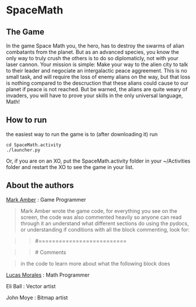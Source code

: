 SpaceMath
=========

The Game
--------
In the game Space Math you, the hero, has to destroy the swarms of alian combatants from the planet. But as an advanced species, you know the only way to truly crush the others is to do so diplomaticly, not with your laser cannon. Your mission is simple: Make your way to the alien city to talk to their leader and negociate an intergalactic peace aggreement. This is no small task, and will require the loss of enemy alians on the way, but that loss is nothing compared to the descruction that these alians could cause to our planet if peace is not reached. But be warned, the alians are quite weary of invaders, you will have to prove your skills in the only universal language, Math!

How to run
----------

the easiest way to run the game is to (after downloading it) run

	cd SpaceMath.activity	
	./launcher.py

Or, if you are on an XO, put the SpaceMath.activity folder in your ~/Activities folder and restart the XO to see the game in your list.

About the authors
-----------------
[Mark Amber][markamber] : Game Programmer

> Mark Amber wrote the game code, for everything you see on the screen, the code
was also commented heavily so anyone can read through it an understand what
different sections do using the pydocs, or understanding if conditions with
all the block commenting, look for:

>> \#==========================

>> \# Comments

> in the code to learn more about what the following block does

[Lucas Morales][lukedmor] : Math Programmer

Eli Ball : Vector artist

John Moye : Bitmap artist


[markamber]: http://markamber.co "Mark Amber"
[lukedmor]: https://plus.google.com/116612911731859210066/posts "Lucas Morales"
